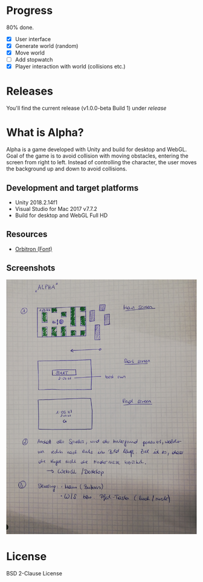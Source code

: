 # Progress
80% done.
* [x] User interface
* [x] Generate world (random)
* [x] Move world
* [ ] Add stopwatch
* [x] Player interaction with world (collisions etc.)

# Releases
You'll find the current release (v1.0.0-beta Build 1) under *release*

# What is Alpha?
Alpha is a game developed with Unity and build for desktop and WebGL. Goal of the game is to avoid collision with moving obstacles, entering the screen from right to left. Instead of controlling the character, the user moves the background up and down to avoid collisions.

## Development and target platforms
* Unity 2018.2.14f1
* Visual Studio for Mac 2017 v7.7.2
* Build for desktop and WebGL Full HD

## Resources
* [Orbitron (Font)](https://fonts.google.com/specimen/Orbitron)

## Screenshots
![Concept](./Screenshots/alpha_concept_screenshot.jpg)

# License
BSD 2-Clause License
